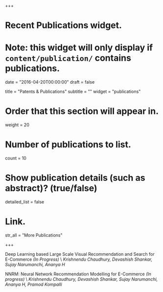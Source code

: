 +++
# Recent Publications widget.
# Note: this widget will only display if `content/publication/` contains publications.

date = "2016-04-20T00:00:00"
draft = false

title = "Patents & Publications"
subtitle = ""
widget = "publications"

# Order that this section will appear in.
weight = 20

# Number of publications to list.
count = 10

# Show publication details (such as abstract)? (true/false)
detailed_list = false

# Link.
str_all = "More Publications"

+++

Deep Learning based Large Scale Visual Recommendation and Search for E-Commerce *(In Progress)* \\
*Krishnendu Chaudhury, Devashish Shankar, Sujay Narumanchi, Ananya H*

NNRM: Neural Network Recommendation Modelling for E-Commerce *(In progress)* \\
*Krishnendu Chaudhury, Devashish Shankar, Sujay Narumanchi, Ananya H, Pramod Kompalli*
